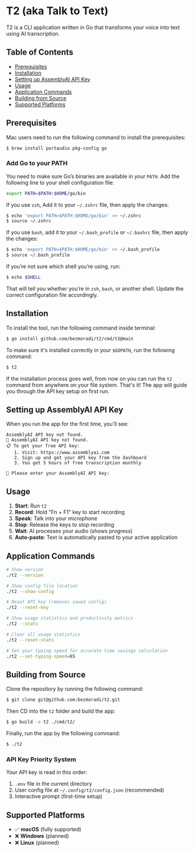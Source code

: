 # T2 (aka Talk to Text)

T2 is a CLI application written in Go that transforms your voice into text using AI transcription.

## Table of Contents

-   [Prerequisites](#prerequisites)
-   [Installation](#installation)
-   [Setting up AssemblyAI API Key](#setting-up-assemblyai-api-key)
-   [Usage](#usage)
-   [Application Commands](#application-commands)
-   [Building from Source](#building-from-source)
-   [Supported Platforms](#supported-platforms)

## Prerequisites

Mac users need to run the following command to install the prerequisites:

```sh
$ brew install portaudio pkg-config go
```

### Add Go to your PATH

You need to make sure Go’s binaries are available in your `PATH`. Add the following line to your shell configuration file:

```sh
export PATH=$PATH:$HOME/go/bin
```

If you use `zsh`, Add it to your `~/.zshrc` file, then apply the changes:

```sh
$ echo 'export PATH=$PATH:$HOME/go/bin' >> ~/.zshrc
$ source ~/.zshrc
```

If you use `bash`, add it to your `~/.bash_profile` or `~/.bashrc` file, then apply the changes:

```sh
$ echo 'export PATH=$PATH:$HOME/go/bin' >> ~/.bash_profile
$ source ~/.bash_profile
```

If you’re not sure which shell you’re using, run:

```sh
$ echo $SHELL
```

That will tell you whether you’re in `zsh`, `bash`, or another shell. Update the correct configuration file accordingly.

## Installation

To install the tool, run the following command inside terminal:

```sh
$ go install github.com/bezmoradi/t2/cmd/t2@main
```

To make sure it's installed correctly in your `$GOPATH`, run the following command:

```sh
$ t2
```

If the installation process goes well, from now on you can run the `t2` command from anywhere on your file system. That's it! The app will guide you through the API key setup on first run.

## Setting up AssemblyAI API Key

When you run the app for the first time, you'll see:

```text
AssemblyAI API key not found.
🔑 AssemblyAI API key not found.
📋 To get your free API key:
   1. Visit: https://www.assemblyai.com
   2. Sign up and get your API key from the dashboard
   3. You get 5 hours of free transcription monthly

🔐 Please enter your AssemblyAI API key:
```

## Usage

1. **Start**: Run `t2`
2. **Record**: Hold "Fn + F1" key to start recording
3. **Speak**: Talk into your microphone
4. **Stop**: Release the keys to stop recording
5. **Wait**: AI processes your audio (shows progress)
6. **Auto-paste**: Text is automatically pasted to your active application

## Application Commands

```sh
# Show version
./t2 --version

# Show config file location
./t2 --show-config

# Reset API key (removes saved config)
./t2 --reset-key

# Show usage statistics and productivity metrics
./t2 --stats

# Clear all usage statistics
./t2 --reset-stats

# Set your typing speed for accurate time savings calculation
./t2 --set-typing-speed=65
```

## Building from Source

Clone the repository by running the following command:

```sh
$ git clone git@github.com:bezmoradi/t2.git
```

Then CD into the `t2` folder and build the app:

```sh
$ go build -o t2 ./cmd/t2/
```

Finally, run the app by the following command:

```sh
$ ./t2
```

### API Key Priority System

Your API key is read in this order:

1. `.env` file in the current directory
2. User config file at `~/.config/t2/config.json` (recommended)
3. Interactive prompt (first-time setup)

## Supported Platforms

-   ✅ **macOS** (fully supported)
-   ❌ **Windows** (planned)
-   ❌ **Linux** (planned)
